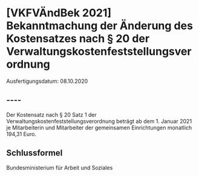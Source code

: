 # [VKFVÄndBek 2021] Bekanntmachung der Änderung des Kostensatzes nach § 20 der Verwaltungskostenfeststellungsverordnung

Ausfertigungsdatum: 08.10.2020

 

## ----

Der Kostensatz nach § 20 Satz 1 der Verwaltungskostenfeststellungsverordnung beträgt ab dem 1. Januar 2021 je Mitarbeiterin und Mitarbeiter der gemeinsamen Einrichtungen monatlich 194,31 Euro.


## Schlussformel

Bundesministerium für Arbeit und Soziales
